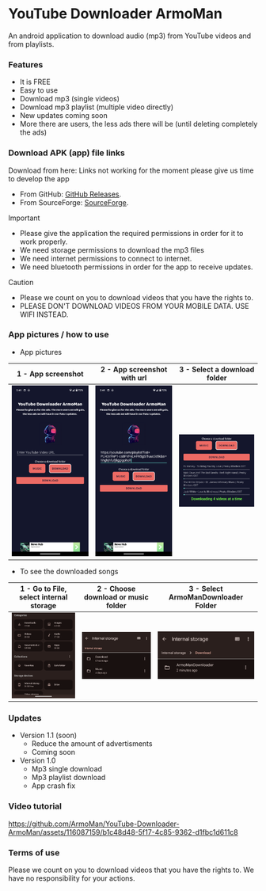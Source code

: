 # YouTube Downloader ArmoMan
An android application to download audio (mp3) from YouTube videos and from playlists.


### Features
* It is FREE
* Easy to use
* Download mp3 (single videos)
* Download mp3 playlist (multiple video directly)
* New updates coming soon
* More there are users, the less ads there will be (until deleting completely the ads)

  
### Download APK (app) file links
Download from here:
Links not working for the moment please give us time to develop the app
* From GitHub: [GitHub Releases](https://pages.github.com/).
* From SourceForge: [SourceForge](https://pages.github.com/).


> [!IMPORTANT]
>* Please give the application the required permissions in order for it to work properly.
>* We need storage permissions to download the mp3 files
>* We need internet permissions to connect to internet.
>* We need bluetooth permissions in order for the app to receive updates.

> [!CAUTION]
> * Please we count on you to download videos that you have the rights to.
> * PLEASE DON'T DOWNLOAD VIDEOS FROM YOUR MOBILE DATA. USE WIFI INSTEAD.


### App pictures / how to use
* App pictures
  
| 1 - App screenshot                                                   | 2 - App screenshot with url                                           |  3 - Select a download folder                                               |    
| ----------------------------------------------------- | --------------------------------------------- | --------------------------------------------- |
|  <img src="https://github.com/ArmoMan/YouTube-Downloader-ArmoMan/blob/main/pictures/one.png" width="200"> | <img src="https://github.com/ArmoMan/YouTube-Downloader-ArmoMan/blob/main/pictures/two.png" width="200">| <img src="https://github.com/ArmoMan/YouTube-Downloader-ArmoMan/blob/main/pictures/three.png" width="200"> | 

* To see the downloaded songs
  
| 1 - Go to File, select internal storage                                                   | 2 - Choose download or music folder                                          |  3 - Select ArmoManDownloader Folder                                            |    
| ----------------------------------------------------- | --------------------------------------------- | --------------------------------------------- |
|  <img src="https://github.com/ArmoMan/YouTube-Downloader-ArmoMan/blob/main/pictures/four.png" width="200"> | <img src="https://github.com/ArmoMan/YouTube-Downloader-ArmoMan/blob/main/pictures/five.png" width="200">| <img src="https://github.com/ArmoMan/YouTube-Downloader-ArmoMan/blob/main/pictures/six.png" width="200"> | 


### Updates
* Version 1.1 (soon)
  - Reduce the amount of advertisments
  - Coming soon
* Version 1.0
  - Mp3 single download
  - Mp3 playlist download
  - App crash fix


### Video tutorial
https://github.com/ArmoMan/YouTube-Downloader-ArmoMan/assets/116087159/b1c48d48-5f17-4c85-9362-d1fbc1d611c8


### Terms of use
Please we count on you to download videos that you have the rights to. We have no responsibility for your actions.
